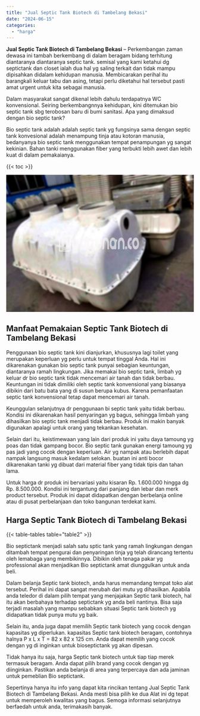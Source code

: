 ```yaml
---
title: "Jual Septic Tank Biotech di Tambelang Bekasi"
date: "2024-06-15"
categories: 
  - "harga"
---
```


**Jual Septic Tank Biotech di Tambelang Bekasi** – Perkembangan zaman dewasa ini tambah berkembang di dalam beragam bidang terhitung diantaranya diantaranya septic tank. semisal yang kami ketahui dg septictank dan closet ialah dua hal yg saling terkait dan tidak mampu dipisahkan didalam kehidupan manusia. Membicarakan perihal itu barangkali keluar tabu dan asing, tetapi perlu diketahui hal tersebut pasti amat urgent untuk kita sebagai manusia.

Dalam masyarakat sangat dikenal lebih dahulu terdapatnya WC konvensional. Seiring berkembangnnya kehidupan, kini ditemukan bio septic tank sbg terobosan baru di bumi sanitasi. Apa yang dimaksud dengan bio septic tank?

Bio septic tank adalah adalah septic tank yg fungsinya sama dengan septic tank konvesional adalah menampung tinja atau kotoran manusia, bedanyanya bio septic tank menggunakan tempat penampungan yg sangat kekinian. Bahan tanki menggunakan fiber yang terbukti lebih awet dan lebih kuat di dalam pemakaianya.

{{< toc >}}

![Jual Septic Tank Biotech di Tambelang Bekasi](/images/jual-bio-septictank-34.png)

## Manfaat Pemakaian Septic Tank Biotech di Tambelang Bekasi

Penggunaan bio septic tank kini dianjurkan, khususnya lagi toilet yang merupakan keperluan yg perlu untuk tempat tinggal Anda. Hal ini dikarenakan gunakan bio septic tank punyai sebagian keuntungan, diantaranya ramah lingkungan. Jika memakai bio septic tank, limbah yg keluar dr bio septic tank tidak mencemari air tanah dan tidak berbau. Keuntungan ini tidak dimiliki oleh septic tank konvensional yang biasanya dibikin dari batu bata yang di susun berupa kubus. Karena pemanfaatan septic tank konvensional tetap dapat mencemari air tanah.

Keunggulan selanjutnya dr penggunaan bi septic tank yaitu tidak berbau. Kondisi ini dikarenakan hasil penyaringan yg bagus, sehingga limbah yang dihasilkan bio septic tank menjadi tidak berbau. Produk ini makin banyak digunakan apalagi untuk orang yang tekankan kesehatan.

Selain dari itu, keistimewaan yang lain dari produk ini yaitu daya tamoung yg poas dan tidak gampang bocor. Bio septic tank gunakan energi tamoung yg pas jadi yang cocok dengan keperluan. Air yg nampak atau berlebih dapat nampak langsung masuk kedalam selokan. buatan ini anti bocor dikarenakan tanki yg dibuat dari material fiber yang tidak tipis dan tahan lama.

Untuk harga dr produk ini bervariasi yaitu kisaran Rp. 1.600.000 hingga dg Rp. 8.500.000. Kondisi ini tergantung dari panjang dan lebar dan merk product tersebut. Produk ini dapat didapatkan dengan berbelanja online atau di pusat perbelanjaan dan toko bangunan terdekat kami.

## Harga Septic Tank Biotech di Tambelang Bekasi

{{< table-tables table="table2" >}}

Bio septictank menjadi salah satu sptic tank yang ramah lingkungan dengan ditambah tempat pengurai dan penyaringan tinja yg telah dirancang tertentu oleh lemabaga yang membikinnya. Dibikin oleh tenaga pakar yg professional akan menjadikan Bio septictank amat diunggulkan untuk anda beli.

Dalam belanja Septic tank biotech, anda harus memandang tempat toko alat tersebut. Perihal ini dapat sangat merubah dari mutu yg dihasilkan. Apabila anda teledor di dalam pilih tempat yang menjajakan Septic tank biotech, hal itu akan berbahaya terhadap septictank yg anda beli nantinya. Bisa saja terjadi masalah yang mampu sebabkan situasi Septic tank biotech yg didapatkan tidak punya mutu yg baik.

Selain itu, anda juga dapat memilih Septic tank biotech yang cocok dengan kapasitas yg diperlukan. kapasitas Septic tank biotech beragam, contohnya halnya P x L x T = 82 x 82 x 125 cm. Anda dapat memilih yang cocok dengan yg di inginkan untuk bioseptictank yg akan dipesan.

Tidak hanya itu saja, harga Septic tank biotech untuk tiap tiap merek termasuk beragam. Anda dapat pilih brand yang cocok dengan yg diinginkan. Pastikan anda belanja di area yang terpercaya dan ada jaminan untuk pemeblian Bio septictank.

Sepertinya hanya itu info yang dapat kita rincikan tentang Jual Septic Tank Biotech di Tambelang Bekasi. Anda mesti bisa pilih ke dua Alat ini dg tepat untuk memperoleh kwalitas yang bagus. Semoga informasi selanjutnya berfaedah untuk anda, terimakasih banyak.
